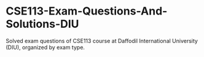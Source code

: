 # CSE113-Exam-Questions-And-Solutions-DIU
Solved exam questions of CSE113 course at Daffodil International University (DIU), organized by exam type.
